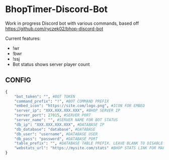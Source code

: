 # BhopTimer-Discord-Bot
Work in progress Discord bot with various commands, based off https://github.com/ryczek02/bhop-discord-bot

Current features: 
- !wr
- !bwr
- !ssj
- Bot status shows server player count

## CONFIG
```python
{
    "bot_token": "", #BOT TOKEN
    "command_prefix": "!", #BOT COMMAND PREFIX
    "embed_icon": "https://site.com/logo.png", #ICON FOR EMBED
    "server_ip": "XXX.XXX.XXX.XXX", #BHOP SERVER IP
    "server_port": 27015, #SERVER PORT
    "server_name": "", #SERVER NAME FOR BOT STATUS
    "db_ip": "XXX.XXX.XXX.XXX", #DATABASE IP
    "db_database": "database", #DATABASE 
    "db_user": "username", #DATABASE USER
    "db_pass": "password", #DATABASE PORT
    "table_prefix": "", #DATABASE TABLE PREFIX. LEAVE BLANK TO DISABLE
    "webstats_url": "https://mysite.com/stats" #BHOP STATS LINK FOR MAPS. LEAVE BLANK TO DISABLE
}
```
